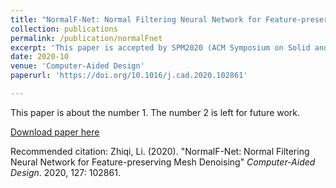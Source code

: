 ```yaml
---
title: "NormalF-Net: Normal Filtering Neural Network for Feature-preserving Mesh Denoising"
collection: publications
permalink: /publication/normalFnet
excerpt: 'This paper is accepted by SPM2020 (ACM Symposium on Solid and Physical Modeling) and has been published on Computer-Aided Design'
date: 2020-10
venue: 'Computer-Aided Design'
paperurl: 'https://doi.org/10.1016/j.cad.2020.102861'

---
```

This paper is about the number 1. The number 2 is left for future work.

[Download paper here](https://www.sciencedirect.com/science/article/pii/S0010448520300543)

Recommended citation: Zhiqi, Li. (2020). "NormalF-Net: Normal Filtering Neural Network for Feature-preserving Mesh Denoising" <i>Computer-Aided Design</i>. 2020, 127: 102861.
